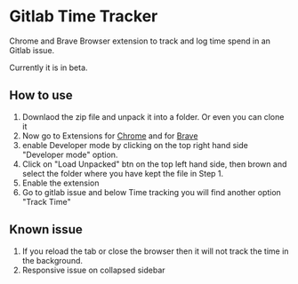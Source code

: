 # Gitlab Time Tracker
Chrome and Brave Browser extension to track and log time spend in an Gitlab issue.

Currently it is in beta.

## How to use

1. Downlaod the zip file and unpack it into a folder. Or even you can clone it
1. Now go to Extensions for [Chrome](chrome://extensions/) and for [Brave](brave://extensions/)
1. enable Developer mode
 by clicking on the top right hand side "Developer mode" option.
1. Click on "Load Unpacked" btn on the top left hand side, then brown and select the folder where you have kept the file in Step 1.
1. Enable the extension
1. Go to gitlab issue and below Time tracking you will find another option "Track Time"

## Known issue
1. If you reload the tab or close the browser then it will not track the time in the background.
1. Responsive issue on collapsed sidebar
